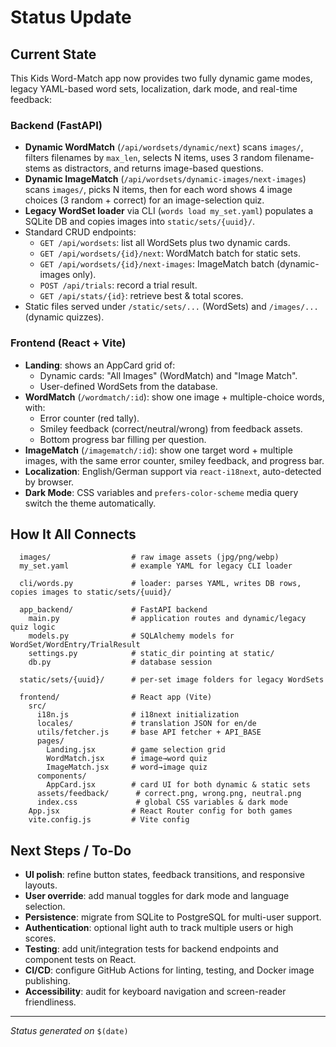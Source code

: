 # Status Update

## Current State

This Kids Word-Match app now provides two fully dynamic game modes, legacy YAML-based word sets, localization, dark mode, and real-time feedback:

### Backend (FastAPI)
- **Dynamic WordMatch** (`/api/wordsets/dynamic/next`) scans `images/`, filters filenames by `max_len`, selects N items, uses 3 random filename-stems as distractors, and returns image-based questions.  
- **Dynamic ImageMatch** (`/api/wordsets/dynamic-images/next-images`) scans `images/`, picks N items, then for each word shows 4 image choices (3 random + correct) for an image-selection quiz.  
- **Legacy WordSet loader** via CLI (`words load my_set.yaml`) populates a SQLite DB and copies images into `static/sets/{uuid}/`.  
- Standard CRUD endpoints:
  - `GET /api/wordsets`: list all WordSets plus two dynamic cards.
  - `GET /api/wordsets/{id}/next`: WordMatch batch for static sets.
  - `GET /api/wordsets/{id}/next-images`: ImageMatch batch (dynamic-images only).
  - `POST /api/trials`: record a trial result.
  - `GET /api/stats/{id}`: retrieve best & total scores.
- Static files served under `/static/sets/...` (WordSets) and `/images/...` (dynamic quizzes).

### Frontend (React + Vite)
- **Landing**: shows an AppCard grid of:
  - Dynamic cards: "All Images" (WordMatch) and "Image Match".
  - User-defined WordSets from the database.
- **WordMatch** (`/wordmatch/:id`): show one image + multiple-choice words, with:
  - Error counter (red tally).
  - Smiley feedback (correct/neutral/wrong) from feedback assets.
  - Bottom progress bar filling per question.
- **ImageMatch** (`/imagematch/:id`): show one target word + multiple images, with the same error counter, smiley feedback, and progress bar.
- **Localization**: English/German support via `react-i18next`, auto-detected by browser.
- **Dark Mode**: CSS variables and `prefers-color-scheme` media query switch the theme automatically.

## How It All Connects

```
  images/                  # raw image assets (jpg/png/webp)
  my_set.yaml              # example YAML for legacy CLI loader

  cli/words.py             # loader: parses YAML, writes DB rows, copies images to static/sets/{uuid}/

  app_backend/             # FastAPI backend
    main.py                # application routes and dynamic/legacy quiz logic
    models.py              # SQLAlchemy models for WordSet/WordEntry/TrialResult
    settings.py            # static_dir pointing at static/
    db.py                  # database session

  static/sets/{uuid}/      # per-set image folders for legacy WordSets

  frontend/                # React app (Vite)
    src/
      i18n.js              # i18next initialization
      locales/             # translation JSON for en/de
      utils/fetcher.js     # base API fetcher + API_BASE
      pages/
        Landing.jsx        # game selection grid
        WordMatch.jsx      # image→word quiz
        ImageMatch.jsx     # word→image quiz
      components/
        AppCard.jsx        # card UI for both dynamic & static sets
      assets/feedback/      # correct.png, wrong.png, neutral.png
      index.css             # global CSS variables & dark mode
    App.jsx                # React Router config for both games
    vite.config.js         # Vite config

```

## Next Steps / To-Do

- **UI polish**: refine button states, feedback transitions, and responsive layouts.
- **User override**: add manual toggles for dark mode and language selection.
- **Persistence**: migrate from SQLite to PostgreSQL for multi-user support.
- **Authentication**: optional light auth to track multiple users or high scores.
- **Testing**: add unit/integration tests for backend endpoints and component tests on React.
- **CI/CD**: configure GitHub Actions for linting, testing, and Docker image publishing.
- **Accessibility**: audit for keyboard navigation and screen-reader friendliness.

---

*Status generated on* `$(date)`